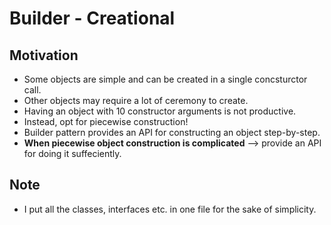 # Builder - Creational

## Motivation
- Some objects are simple and can be created in a single concsturctor call.
- Other objects may require a lot of ceremony to create.
- Having an object with 10 constructor arguments is not productive.
- Instead, opt for piecewise construction!
- Builder pattern provides an API for constructing an object step-by-step.
- **When piecewise object construction is complicated** --> provide an API for doing it suffeciently.

## Note
- I put all the classes, interfaces etc. in one file for the sake of simplicity.